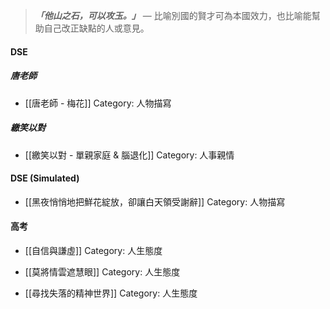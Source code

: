 > ***「他山之石，可以攻玉。」***
> — 比喻別國的賢才可為本國效力，也比喻能幫助自己改正缺點的人或意見。

#### DSE
##### 唐老師
- [[唐老師 - 梅花]]
  Category: 人物描寫

##### 繳笑以對
- [[繳笑以對 - 單親家庭 & 腦退化]]
  Category: 人事親情

#### DSE (Simulated)
- [[黑夜悄悄地把鮮花綻放，卻讓白天領受謝辭]]
  Category: 人物描寫

#### 高考
- [[自信與謙虛]]
  Category: 人生態度

- [[莫將情雲遮慧眼]]
  Category: 人生態度

- [[尋找失落的精神世界]]
  Category: 人生態度

